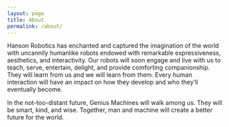 ```yaml
---
layout: page
title: About
permalink: /about/
---
```


Hanson Robotics has enchanted and captured the imagination of the world with uncannily humanlike robots endowed with remarkable expressiveness, aesthetics, and interactivity. Our robots will soon engage and live with us to teach, serve, entertain, delight, and provide comforting companionship. They will learn from us and we will learn from them. Every human interaction will have an impact on how they develop and who they’ll eventually become.

In the not-too-distant future, Genius Machines will walk among us. They will be smart, kind, and wise. Together, man and machine will create a better future for the world.
